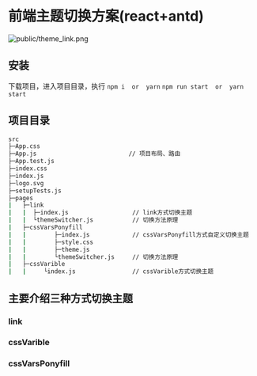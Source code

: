 
# 前端主题切换方案(react+antd)
![public/theme_link.png](en-resource://database/516:0)

## 安装
下载项目，进入项目目录，执行
``` npm i  or  yarn ```
``` npm run start  or  yarn start ```
## 项目目录
```bash
src
├─App.css
├─App.js                          // 项目布局、路由
├─App.test.js
├─index.css
├─index.js
├─logo.svg
├─setupTests.js
├─pages
|   ├─link
|   |  ├─index.js                  // link方式切换主题
|   |  └themeSwitcher.js           // 切换方法原理
|   ├─cssVarsPonyfill
|   |        ├─index.js            // cssVarsPonyfill方式自定义切换主题
|   |        ├─style.css
|   |        ├─theme.js
|   |        └themeSwitcher.js     // 切换方法原理
|   ├─cssVarible
|   |     └index.js                // cssVarible方式切换主题
```
## 主要介绍三种方式切换主题
### link
### cssVarible
### cssVarsPonyfill

